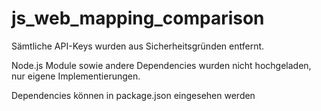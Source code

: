 # js_web_mapping_comparison


Sämtliche API-Keys wurden aus Sicherheitsgründen entfernt.

Node.js Module sowie andere Dependencies wurden nicht hochgeladen, nur eigene Implementierungen.

Dependencies können in package.json eingesehen werden
